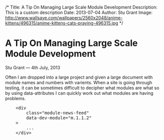 /*
Title: A Tip On Managing Large Scale Module Development
Description: This is a custom description
Date: 2013-07-04
Author: Stu Grant
Image: http://www.wallsave.com/wallpapers/2560x2048/anime-kittens/496315/anime-kittens-cats-praying-496315.jpg
*/


# A Tip On Managing Large Scale Module Development #
<aside class="post-meta">Stu Grant &mdash; <time datetime="2013-07-04">4th July, 2013</time></aside>

 Often I am dropped into a large project and given a large document with module names and numbers with varients. When a site is going through testing, it can be sometimes difficult to decipher what modules are what so by using data-attributes I can quickly work out what modules are having problems.

<pre data-type="html">
	&lt;div
		class="module-news-feed"
		data-dev-module="m.1.1.2"
	&gt;
		...
	&lt;/div&gt;
</pre>

